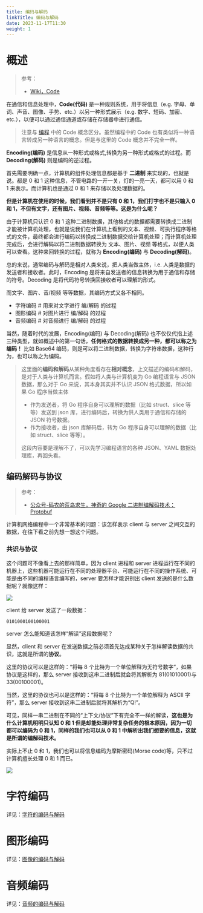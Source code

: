 ```yaml
---
title: 编码与解码
linkTitle: 编码与解码
date: 2023-11-17T11:30
weight: 1
---
```


# 概述

> 参考：
>
> - [Wiki，Code](https://en.wikipedia.org/wiki/Code)

在通信和信息处理中，**Code(代码)** 是一种规则系统，用于将信息（e.g. 字母、单词、声音、图像、手势、etc.）以另一种形式展示（e.g. 数字、短码、加密、etc.），以便可以通过通信通道或存储在存储器中进行通信。

> 注意与 [编程](/docs/2.编程/编程.md) 中的 Code 概念区分。虽然编程中的 Code 也有类似将一种语言转成另一种语言的概念。但是与这里的 Code 概念并不完全一样。

**Encoding(编码)** 是信息从一种形式或格式,转换为另一种形式或格式的过程。而 **Decoding(解码)** 则是编码的逆过程。

首先需要明确一点，计算机的组件处理信息都是基于 **二进制** 来实现的，也就是说。都是 0 和 1 这种信息，不管电路的一开一关，灯的一亮一灭，都可以用 0 和 1 来表示。而计算机也是通过 0 和 1 来存储以及处理数据的。

**但是计算机在使用的时候，我们看到并不是只有 0 和 1，我们打字也不是只输入 0 和 1，不但有文字，还有图片、视频、音频等等。这是为什么呢？**

由于计算机只认识 0 和 1 这种二进制数据，其他格式的数据都需要转换成二进制才能被计算机处理，也就是说我们在计算机上看到的文本、视频、可执行程序等格式的文件，最终都会进行编码以转换成二进制数据交给计算机处理；而计算机处理完成后，会进行解码以将二进制数据转换为 文本、图片、视频 等格式，以便人类可以查看。这种来回转换的过程，就称为 **Encoding(编码)** 与 **Decoding(解码)**。

总的来说，通常编码与解码是相对人类来说，把人类当做主体，i.e. 人类是数据的发送者和接收者。此时，Encoding 是将来自发送者的信息转换为用于通信和存储的符号。Decoding 是将代码符号转换回接收者可以理解的形式。

而文字、图片、音/视频 等等数据，其编码方式又各不相同。

- 字符编码 # 用来对文字进行 编/解码 的过程
- 图形编码 # 对图片进行 编/解码 的过程
- 音频编码 # 对音频进行 编/解码 的过程

当然，随着时代的发展，Encoding(编码) 与 Decoding(解码) 也不仅仅代指上述三种类型，就如概述中的第一句话，**任何格式的数据转换成另一种，都可以称之为编码！** 比如 Base64 编码，则是可以将二进制数据，转换为字符串数据，这种行为，也可以称之为编码。

> 这里面的**编码和解码**从某种角度看存在**相对概念**，上文描述的编码和解码，是对于人类与计算机而言。假如将人类与计算机变为 Go 编程语言与 JSON 数据，那么对于 Go 来说，其本身其实并不认识 JSON 格式数据，所以如果 Go 程序当做主体
>
> - 作为发送者，将 Go 程序自身可以理解的数据（比如 struct、slice 等等）发送到 json 库，进行编码后，转换为供人类用于通信和存储的 JSON 符号数据。
> - 作为接收者，由 json 库解码后，转为 Go 程序自身可以理解的数据（比如 struct、slice 等等）。
>
> 这段内容要是理解不了，可以先学习编程语言的各种 JSON、YAML 数据处理库，再回头看。

## 编码解码与协议

> 参考：
>
> - [公众号-码农的荒岛求生，神奇的 Google 二进制编解码技术：Protobuf](https://mp.weixin.qq.com/s/kfyTcs6xuDvlCX3U04Edng)

计算机网络编程中一个非常基本的问题：该怎样表示 client 与 server 之间交互的数据，在往下看之前先想一想这个问题。

### 共识与协议

这个问题可不像看上去的那样简单，因为 client 进程和 server 进程运行在不同的机器上，这些机器可能运行在不同的处理器平台、可能运行在不同的操作系统、可能是由不同的编程语言编写的，server 要怎样才能识别出 client 发送的是什么数据呢？就像这样：

![](https://notes-learning.oss-cn-beijing.aliyuncs.com/rpxf9d/1663061154712-3689268d-a902-4892-93f8-6682f9329d0a.png)

client 给 server 发送了一段数据：

`0101000100100001`

server 怎么能知道该怎样“解读”这段数据呢？

显然，client 和 server 在发送数据之前必须首先达成某种关于怎样解读数据的共识，这就是所谓的**协议**。

这里的协议可以是这样的：“将每 8 个比特为一个单位解释为无符号数字”，如果协议是这样的，那么 server 接收到这串二进制后就会将其解析为 81(01010001)与 33(00100001)。

当然，这里的协议也可以是这样的：“将每 8 个比特为一个单位解释为 ASCII 字符”，那么 server 接收到这串二进制后就将其解析为“Q!”。

可见，同样一串二进制在不同的“上下文/协议”下有完全不一样的解读，**这也是为什么计算机明明只认知 0 和 1 但是却能处理非常复杂任务的根本原因，因为一切都可以编码为 0 和 1，同样的我们也可以从 0 和 1 中解析出我们想要的信息，这就是所谓的编解码技术。**

实际上不止 0 和 1，我们也可以将信息编码为摩斯密码(Morse code)等，只不过计算机擅长处理 0 和 1 而已。

![](https://notes-learning.oss-cn-beijing.aliyuncs.com/rpxf9d/1663061154726-975db7c1-2b96-429d-a007-12706a83be5f.png)

# 字符编码

详见：[字符的编码与解码](/docs/8.通用技术/编码与解码/字符的编码与解码/字符的编码与解码.md)

# 图形编码

详见：[图像的编码与解码](/docs/8.通用技术/编码与解码/图像的编码与解码.md)

# 音频编码

详见：[音频的编码与解码](/docs/8.通用技术/编码与解码/音频的编码与解码.md)
